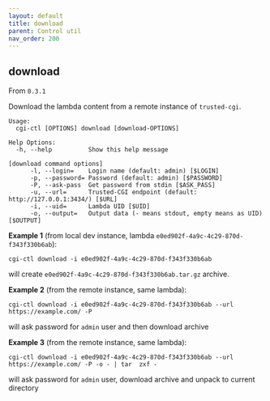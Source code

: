 ```yaml
---
layout: default
title: download
parent: Control util
nav_order: 200
---
```

## download

From `0.3.1`

Download the lambda content from a remote instance of `trusted-cgi`.

```
Usage:
  cgi-ctl [OPTIONS] download [download-OPTIONS]

Help Options:
  -h, --help          Show this help message

[download command options]
      -l, --login=    Login name (default: admin) [$LOGIN]
      -p, --password= Password (default: admin) [$PASSWORD]
      -P, --ask-pass  Get password from stdin [$ASK_PASS]
      -u, --url=      Trusted-CGI endpoint (default: http://127.0.0.1:3434/) [$URL]
      -i, --uid=      Lambda UID [$UID]
      -o, --output=   Output data (- means stdout, empty means as UID) [$OUTPUT]
```

**Example 1** (from local dev instance, lambda `e0ed902f-4a9c-4c29-870d-f343f330b6ab`):

```
cgi-ctl download -i e0ed902f-4a9c-4c29-870d-f343f330b6ab
```

will create `e0ed902f-4a9c-4c29-870d-f343f330b6ab.tar.gz` archive.


**Example 2** (from the remote instance, same lambda):

```
cgi-ctl download -i e0ed902f-4a9c-4c29-870d-f343f330b6ab --url https://example.com/ -P
```

will ask password for `admin` user and then download archive

**Example 3** (from the remote instance, same lambda):

```
cgi-ctl download -i e0ed902f-4a9c-4c29-870d-f343f330b6ab --url https://example.com/ -P -o - | tar  zxf -
```

will ask password for `admin` user, download archive and unpack to current directory

